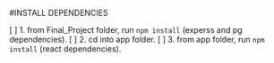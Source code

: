 #INSTALL DEPENDENCIES

[ ] 1. from Final_Project folder, run ```npm install``` (experss and pg dependencies).
[ ] 2. cd into app folder.
[ ] 3. from app folder, run ```npm install``` (react dependencies).
